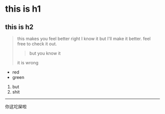###
# this is h1
## this is h2
> this makes you feel better right
> I know it but I'll make it better. feel free to check it out.
>
>>but you know it
>
> it is wrong
* red
* green
1. but 
7. shit
***
你这坨屎啦